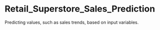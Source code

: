 # Retail_Superstore_Sales_Prediction
Predicting values, such as sales trends, based on input variables.
